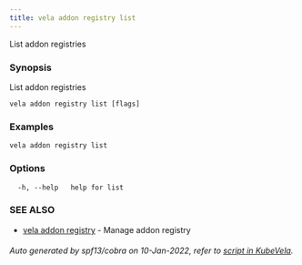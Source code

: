 ```yaml
---
title: vela addon registry list
---
```


List addon registries

### Synopsis

List addon registries

```
vela addon registry list [flags]
```

### Examples

```
vela addon registry list
```

### Options

```
  -h, --help   help for list
```

### SEE ALSO

* [vela addon registry](vela_addon_registry)	 - Manage addon registry

###### Auto generated by spf13/cobra on 10-Jan-2022, refer to [script in KubeVela](https://github.com/oam-dev/kubevela/tree/master/hack/docgen).
